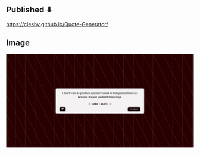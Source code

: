 ## Published ⬇

<https://cleshy.github.io/Quote-Generator/>

## Image

![Image of the project](quote.PNG "Project")
